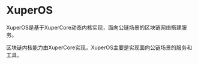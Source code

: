 # XuperOS

XuperOS是基于XuperCore动态内核实现，面向公链场景的区块链网络搭建服务。

区块链内核能力由XuperCore实现，XuperOS主要是实现面向公链场景的服务和工具。

